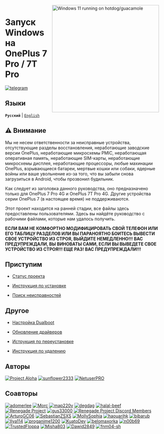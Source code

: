 <img align="right" src="https://github.com/n00b69/woa-op7/blob/main/op7.png" width="350" alt="Windows 11 running on hotdog/guacamole">

# Запуск Windows на OnePlus 7 Pro / 7T Pro
[![telegram](https://img.shields.io/badge/chat-telegram-brightgreen.svg?logo=telegram&style=flat-square)](https://t.me/oneplus7woa)

## Языки
**```Русский```** | [```English```](/README.md)

## ⚠️ Внимание
Мы не несем ответственности за неисправные устройства, отсутствующие разделы восстановления, неработающие заводские версии OnePlus, неработающие микросхемы PMIC, неработающая оперативная память, неработающие SIM-карты, неработающие микросхемы дисплея, неработающие процессоры, любые махинации OnePlus, взрывающиеся батареи, мертвые кошки или собаки, ядерные войны или ваше увольнение из-за того, что вы забыли снова загрузиться в Android, чтобы прозвонил будильник.


Как следует из заголовка данного руководства, оно предназначено только для OnePlus 7 Pro 4G и OnePlus 7T Pro 4G. Другие устройства серии OnePlus 7 (в настоящее время) не поддерживаются.

Этот проект находится на ранней стадии, все файлы здесь предоставлены пользователями. Здесь вы найдёте руководство с рабочими файлами, которые нам удалось получить. 

**ЕСЛИ ВАМ НЕ КОМФОРТНО МОДИФИЦИРОВАТЬ СВОЙ ТЕЛЕФОН ИЛИ ЕГО ТАБЛИЦУ РАЗДЕЛОВ ИЛИ ВЫ ПАРАНОЯТНО БОИТЕСЬ ВЫВЕСТИ СВОЕ УСТРОЙСТВО ИЗ СТРОЯ, ВЫЙДИТЕ НЕМЕДЛЕННО!!! ВАС ПРЕДУПРЕЖДАЛИ, ВЫ ВИНОВАТЫ САМИ, ЕСЛИ ВЫ ВЫВЕДЕТЕ СВОЕ УСТРОЙСТВО ИЗ СТРОЯ!!! ЕЩЕ РАЗ! ВАС ПРЕДУПРЕЖДАЛИ!!!**


## Приступим
- [Статус проекта](guide/Russian/status-ru.md)

- [Инструкция по установке](guide/Russian/1-partition-ru.md)

- [Поиск неисправностей](guide/Russian/troubleshooting-ru.md)


## Другое
- [Настройка Dualboot](guide/Russian/dualboot-selection-ru.md)

- [Обновление драйверов](guide/Russian/update-ru.md)

- [Иструкция по переустановке](guide/Russian/reinstall-ru.md)

- [Инструкция по удалению](guide/Russian/edl-ru.md)


## Авторы
[<img alt="Project Aloha" src="https://images.weserv.nl/?url=https://avatars.githubusercontent.com/u/118143494?s=200&v=4&w=45&fit=cover&mask=circle&maxage=7d" />](https://github.com/Project-Aloha)
[<img alt="sunflower2333" src="https://images.weserv.nl/?url=https://avatars.githubusercontent.com/u/54024877?v=4&w=45&fit=cover&mask=circle&maxage=7d" />](https://github.com/sunflower2333)
[<img alt="NetuserPRO" src="https://images.weserv.nl/?url=https://avatars.githubusercontent.com/u/146433756?v=4&w=45&fit=cover&mask=circle&maxage=7d" />](https://github.com/NetuserPRO)

## Соавторы 
[<img alt="adomerlee" src="https://images.weserv.nl/?url=https://avatars.githubusercontent.com/u/109386069?v=4&w=45&fit=cover&mask=circle&maxage=7d" />](https://github.com/adomerlee)
[<img alt="Morc" src="https://images.weserv.nl/?url=https://avatars.githubusercontent.com/u/13377926?v=4&w=45&fit=cover&mask=circle&maxage=7d" />](https://github.com/TheMorc)
[<img alt="map220v" src="https://images.weserv.nl/?url=https://avatars.githubusercontent.com/u/14368485?v=4&w=45&fit=cover&mask=circle&maxage=7d" />](https://github.com/map220v)
[<img alt="degdag" src="https://images.weserv.nl/?url=https://avatars.githubusercontent.com/u/22778181?v=4&w=45&fit=cover&mask=circle&maxage=7d" />](https://github.com/degdag)
[<img alt="halal-beef" src="https://images.weserv.nl/?url=https://avatars.githubusercontent.com/u/78730004?v=4&w=45&fit=cover&mask=circle&maxage=7d" />](https://github.com/halal-beef)
[<img alt="Renegade Project" src="https://images.weserv.nl/?url=https://avatars.githubusercontent.com/u/63859504?s=200&v=4&w=45&fit=cover&mask=circle&maxage=7d" />](https://github.com/edk2-porting)
[<img alt="gus33000" src="https://images.weserv.nl/?url=https://avatars.githubusercontent.com/u/3755345?v=4&w=45&fit=cover&mask=circle&maxage=7d" />](https://github.com/gus33000)
[<img alt="Renegade Project Discord Members" src="https://images.weserv.nl/?url=https://cdn.discordapp.com/icons/736563593058713690/68f67bfddf4390b11effc99917b16338.webp?size=256&w=45&fit=cover&mask=circle&maxage=7d" />](https://discord.gg/XXBWfag)
[<img alt="ArturoGC06" src="https://images.weserv.nl/?url=https://avatars.githubusercontent.com/u/76574534?v=4&w=45&fit=cover&mask=circle&maxage=7d" />](https://github.com/ArturoGC06)
[<img alt="SebastianZSXS" src="https://images.weserv.nl/?url=https://avatars.githubusercontent.com/u/111822607?v=4&w=45&fit=cover&mask=circle&maxage=7d" />](https://github.com/SebastianZSXS)
[<img alt="MollySophia" src="https://images.weserv.nl/?url=https://avatars.githubusercontent.com/u/20746884?v=4&w=45&fit=cover&mask=circle&maxage=7d" />](https://github.com/MollySophia)
[<img alt="haouarihk" src="https://images.weserv.nl/?url=https://avatars.githubusercontent.com/u/57036855?v=4&w=45&fit=cover&mask=circle&maxage=7d" />](https://github.com/haouarihk)
[<img alt="bibarub" src="https://images.weserv.nl/?url=https://avatars.githubusercontent.com/u/73599925?v=4&w=45&fit=cover&mask=circle&maxage=7d" />](https://github.com/bibarub)
[<img alt="Ilya114" src="https://images.weserv.nl/?url=https://avatars.githubusercontent.com/u/93242944?v=4&w=45&fit=cover&mask=circle&maxage=7d" />](https://github.com/Ilya114)
[<img alt="proganime1200" src="https://images.weserv.nl/?url=https://avatars.githubusercontent.com/u/32473502?v=4&w=45&fit=cover&mask=circle&maxage=7d" />](https://github.com/proganime1200)
[<img alt="KuatoDev" src="https://images.weserv.nl/?url=https://avatars.githubusercontent.com/u/17999613?v=4&w=45&fit=cover&mask=circle&maxage=7d" />](https://github.com/KuatoDev)
[<img alt="belomaxorka" src="https://images.weserv.nl/?url=https://avatars.githubusercontent.com/u/54049465?v=4&w=45&fit=cover&mask=circle&maxage=7d" />](https://github.com/belomaxorka)
[<img alt="n00b69" src="https://images.weserv.nl/?url=https://avatars.githubusercontent.com/u/83274506?v=4&w=45&fit=cover&mask=circle&maxage=7d" />](https://github.com/n00b69)
[<img alt="TrustedFloppa" src="https://images.weserv.nl/?url=https://avatars.githubusercontent.com/u/85476585?v=4&w=45&fit=cover&mask=circle&maxage=7d" />](https://github.com/TrustedFloppa)
[<img alt="Misha803" src="https://images.weserv.nl/?url=https://avatars.githubusercontent.com/u/118528504?v=4&w=45&fit=cover&mask=circle&maxage=7d" />](https://github.com/Misha803)
[<img alt="Dawid2849" src="https://images.weserv.nl/?url=https://avatars.githubusercontent.com/u/77780707?v=4&w=45&fit=cover&mask=circle&maxage=7d" />](https://github.com/Dawid2849)
[<img alt="fnm04-sh" src="https://images.weserv.nl/?url=https://avatars.githubusercontent.com/u/91214755?v=4&w=45&fit=cover&mask=circle&maxage=7d" />](https://github.com/fnm04-sh)














